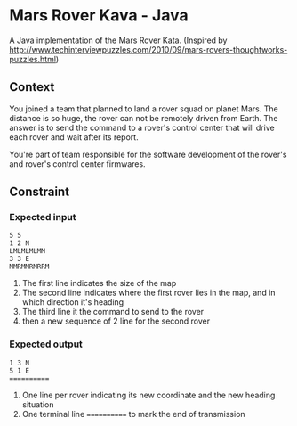 Mars Rover Kava - Java
======================

A Java implementation of the Mars Rover Kata.
(Inspired by http://www.techinterviewpuzzles.com/2010/09/mars-rovers-thoughtworks-puzzles.html)

Context
-------

You joined a team that planned to land a rover squad on planet Mars.
The distance is so huge, the rover can not be remotely driven from Earth.
The answer is to send the command to a rover's control center that will drive each rover and wait after its report.

You're part of team responsible for the software development of the rover's and rover's control center firmwares.

Constraint
----------

### Expected input

```
5 5
1 2 N
LMLMLMLMM
3 3 E
MMRMMRMRRM
```

 1. The first line indicates the size of the map
 2. The second line indicates where the first rover lies in the map, and in which direction it's heading
 3. The third line it the command to send to the rover
 4. then a new sequence of 2 line for the second rover

### Expected output

```
1 3 N
5 1 E
==========
```
 1. One line per rover indicating its new coordinate and the new heading situation
 2. One terminal line `==========` to mark the end of transmission
